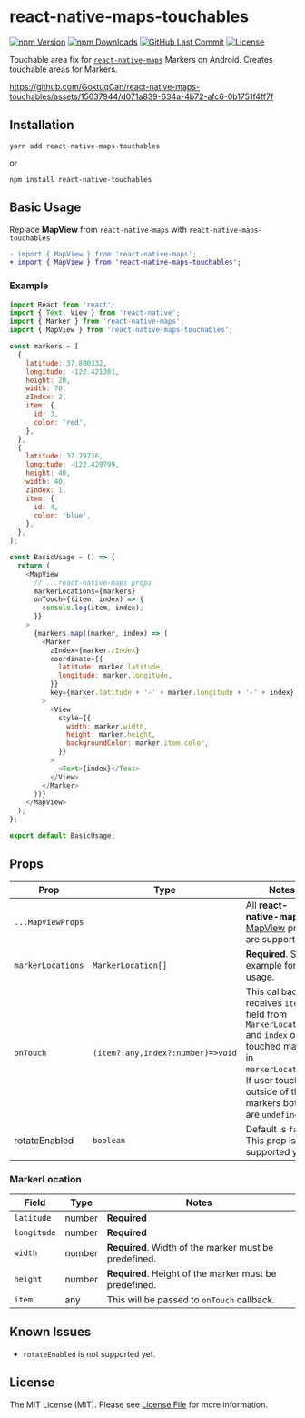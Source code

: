 
# react-native-maps-touchables
[![npm Version](https://img.shields.io/npm/v/react-native-maps-touchables.svg?style=flat)](https://www.npmjs.com/package/react-native-maps-touchables)
[![npm Downloads](https://img.shields.io/npm/dm/react-native-maps-touchables.svg)](https://www.npmtrends.com/react-native-maps-touchables)
[![GitHub Last Commit](https://img.shields.io/github/last-commit/GoktuqCan/react-native-maps-touchables.svg)](https://github.com/bramus/react-native-maps-touchables)
[![License](https://img.shields.io/npm/l/react-native-maps-directions.svg)](LICENSE)

Touchable area fix for [`react-native-maps`](https://github.com/airbnb/react-native-maps/) Markers on Android. Creates touchable areas for Markers.


https://github.com/GoktuqCan/react-native-maps-touchables/assets/15637944/d071a839-634a-4b72-afc6-0b1751f4ff7f




## Installation
```
yarn add react-native-maps-touchables
```
or
```
npm install react-native-touchables
```
## Basic Usage
Replace **MapView** from `react-native-maps` with `react-native-maps-touchables`

```diff
- import { MapView } from 'react-native-maps';
+ import { MapView } from 'react-native-maps-touchables';
```
### Example
```JavaScript
import React from 'react';
import { Text, View } from 'react-native';
import { Marker } from 'react-native-maps';
import { MapView } from 'react-native-maps-touchables';

const markers = [
  {
    latitude: 37.800332,
    longitude: -122.421301,
    height: 20,
    width: 70,
    zIndex: 2,
    item: {
      id: 3,
      color: 'red',
    },
  },
  {
    latitude: 37.79736,
    longitude: -122.429799,
    height: 40,
    width: 40,
    zIndex: 1,
    item: {
      id: 4,
      color: 'blue',
    },
  },
];

const BasicUsage = () => {
  return (
    <MapView
      // ...react-native-maps props
      markerLocations={markers}
      onTouch={(item, index) => {
        console.log(item, index);
      }}
    >
      {markers.map((marker, index) => (
        <Marker
          zIndex={marker.zIndex}
          coordinate={{
            latitude: marker.latitude,
            longitude: marker.longitude,
          }}
          key={marker.latitude + '-' + marker.longitude + '-' + index}
        >
          <View
            style={{
              width: marker.width,
              height: marker.height,
              backgroundColor: marker.item.color,
            }}
          >
            <Text>{index}</Text>
          </View>
        </Marker>
      ))}
    </MapView>
  );
};

export default BasicUsage;
```
## Props

|Prop|Type  | Notes|
|------|-------|---|
|`...MapViewProps`  |  | All **react-native-maps** [MapView](https://github.com/react-native-maps/react-native-maps/blob/master/docs/mapview.md#props) props are supported.|
|`markerLocations`| `MarkerLocation[]`| **Required**. See example for usage. |
|`onTouch`| `(item?:any,index?:number)=>void`| This callback receives `item` field from `MarkerLocation` and `index` of the touched marker in `markerLocations`. If user touches outside of the markers both are `undefined`.
|rotateEnabled|`boolean`|Default is `false`. This prop is not supported yet.

### MarkerLocation
|Field|Type|Notes
|---|---|--|
|`latitude`|number|**Required**
|`longitude`|number|**Required**
|`width`|number|**Required**. Width of the marker must be predefined.
|`height`|number|**Required**. Height of the marker must be predefined.
|`item`|any|This will be passed to `onTouch` callback.

## Known Issues
* `rotateEnabled` is not supported yet.

## License
The MIT License (MIT). Please see [License File](LICENSE) for more information.
